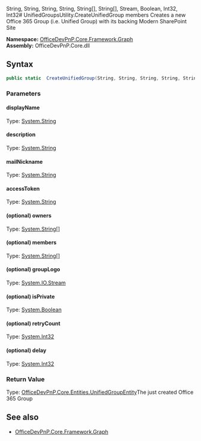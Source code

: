 String, String, String, String, String[], String[], Stream, Boolean, Int32, Int32# UnifiedGroupsUtility.CreateUnifiedGroup members
Creates a new Office 365 Group (i.e. Unified Group) with its backing Modern SharePoint Site  

**Namespace:** [OfficeDevPnP.Core.Framework.Graph](OfficeDevPnP.Core.Framework.Graph.md)  
**Assembly:** OfficeDevPnP.Core.dll  
## Syntax
```C#
public static  CreateUnifiedGroup(String, String, String, String, String[], String[], Stream, Boolean, Int32, Int32)
```
### Parameters
#### displayName
Type: [System.String](System.String.md) 
#### 
#### description
Type: [System.String](System.String.md) 
#### 
#### mailNickname
Type: [System.String](System.String.md) 
#### 
#### accessToken
Type: [System.String](System.String.md) 
#### 
#### (optional) owners
Type: [System.String[]](System.String[].md) 
#### 
#### (optional) members
Type: [System.String[]](System.String[].md) 
#### 
#### (optional) groupLogo
Type: [System.IO.Stream](System.IO.Stream.md) 
#### 
#### (optional) isPrivate
Type: [System.Boolean](System.Boolean.md) 
#### 
#### (optional) retryCount
Type: [System.Int32](System.Int32.md) 
#### 
#### (optional) delay
Type: [System.Int32](System.Int32.md) 
#### 
### Return Value
Type: [OfficeDevPnP.Core.Entities.UnifiedGroupEntity](OfficeDevPnP.Core.Entities.UnifiedGroupEntity.md)The just created Office 365 Group
## See also
- [OfficeDevPnP.Core.Framework.Graph](OfficeDevPnP.Core.Framework.Graph.md)
